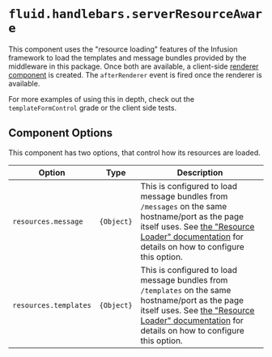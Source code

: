 # `fluid.handlebars.serverResourceAware`

This component uses the "resource loading" features of the Infusion framework to load the templates and message bundles
provided by the middleware in this package.  Once both are available, a client-side [renderer component](renderer.md)
is created.  The `afterRenderer` event is fired once the renderer is available.

For more examples of using this in depth, check out the `templateFormControl` grade or the client side tests.

## Component Options

This component has two options, that control how its resources are loaded.

| Option                | Type       | Description |
| --------------------- | ---------- | ----------- |
| `resources.message`   | `{Object}` | This is configured to load message bundles from `/messages` on the same hostname/port as the page itself uses.  See [the "Resource Loader" documentation](https://github.com/amb26/infusion-docs/blob/FLUID-6148/src/documents/ResourceLoader.md) for details on how to configure this option. |
| `resources.templates` | `{Object}` | This is configured to load message bundles from `/templates` on the same hostname/port as the page itself uses.  See [the "Resource Loader" documentation](https://github.com/amb26/infusion-docs/blob/FLUID-6148/src/documents/ResourceLoader.md) for details on how to configure this option. |
